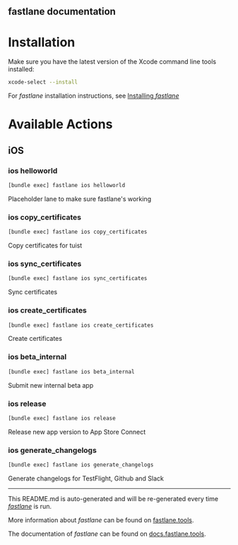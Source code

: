 fastlane documentation
----

# Installation

Make sure you have the latest version of the Xcode command line tools installed:

```sh
xcode-select --install
```

For _fastlane_ installation instructions, see [Installing _fastlane_](https://docs.fastlane.tools/#installing-fastlane)

# Available Actions

## iOS

### ios helloworld

```sh
[bundle exec] fastlane ios helloworld
```

Placeholder lane to make sure fastlane's working

### ios copy_certificates

```sh
[bundle exec] fastlane ios copy_certificates
```

Copy certificates for tuist

### ios sync_certificates

```sh
[bundle exec] fastlane ios sync_certificates
```

Sync certificates

### ios create_certificates

```sh
[bundle exec] fastlane ios create_certificates
```

Create certificates

### ios beta_internal

```sh
[bundle exec] fastlane ios beta_internal
```

Submit new internal beta app

### ios release

```sh
[bundle exec] fastlane ios release
```

Release new app version to App Store Connect

### ios generate_changelogs

```sh
[bundle exec] fastlane ios generate_changelogs
```

Generate changelogs for TestFlight, Github and Slack

----

This README.md is auto-generated and will be re-generated every time [_fastlane_](https://fastlane.tools) is run.

More information about _fastlane_ can be found on [fastlane.tools](https://fastlane.tools).

The documentation of _fastlane_ can be found on [docs.fastlane.tools](https://docs.fastlane.tools).
